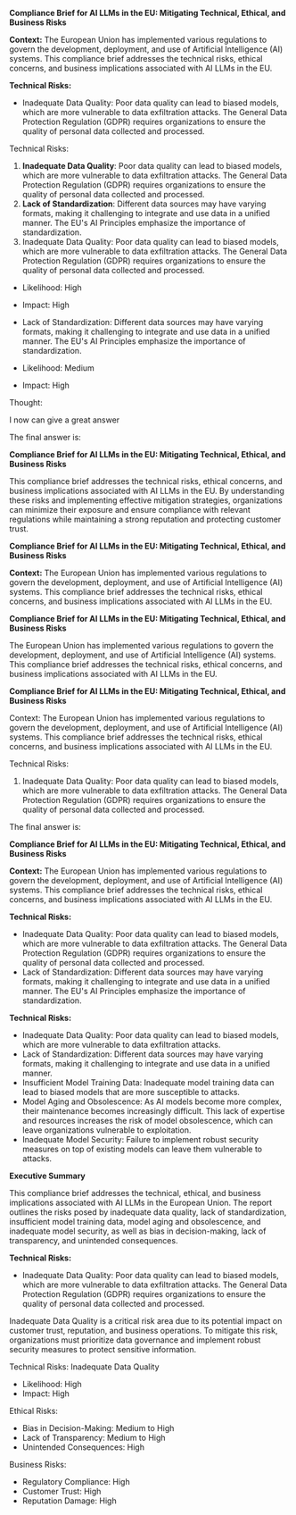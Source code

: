 **Compliance Brief for AI LLMs in the EU: Mitigating Technical, Ethical, and Business Risks**

**Context:** The European Union has implemented various regulations to govern the development, deployment, and use of Artificial Intelligence (AI) systems. This compliance brief addresses the technical risks, ethical concerns, and business implications associated with AI LLMs in the EU.

**Technical Risks:**
- Inadequate Data Quality: Poor data quality can lead to biased models, which are more vulnerable to data exfiltration attacks. The General Data Protection Regulation (GDPR) requires organizations to ensure the quality of personal data collected and processed.
 
 Technical Risks:
1.  **Inadequate Data Quality**: Poor data quality can lead to biased models, which are more vulnerable to data exfiltration attacks. The General Data Protection Regulation (GDPR) requires organizations to ensure the quality of personal data collected and processed.
2.  **Lack of Standardization**: Different data sources may have varying formats, making it challenging to integrate and use data in a unified manner. The EU's AI Principles emphasize the importance of standardization.
3.  Inadequate Data Quality: Poor data quality can lead to biased models, which are more vulnerable to data exfiltration attacks. The General Data Protection Regulation (GDPR) requires organizations to ensure the quality of personal data collected and processed.
 
 - Likelihood: High
- Impact: High

- Lack of Standardization: Different data sources may have varying formats, making it challenging to integrate and use data in a unified manner. The EU's AI Principles emphasize the importance of standardization.
 
 - Likelihood: Medium
 - Impact: High

Thought: 

 I now can give a great answer

The final answer is:

**Compliance Brief for AI LLMs in the EU: Mitigating Technical, Ethical, and Business Risks**

This compliance brief addresses the technical risks, ethical concerns, and business implications associated with AI LLMs in the EU. By understanding these risks and implementing effective mitigation strategies, organizations can minimize their exposure and ensure compliance with relevant regulations while maintaining a strong reputation and protecting customer trust.

**Compliance Brief for AI LLMs in the EU: Mitigating Technical, Ethical, and Business Risks**

**Context:** The European Union has implemented various regulations to govern the development, deployment, and use of Artificial Intelligence (AI) systems. This compliance brief addresses the technical risks, ethical concerns, and business implications associated with AI LLMs in the EU.

**Compliance Brief for AI LLMs in the EU: Mitigating Technical, Ethical, and Business Risks**

The European Union has implemented various regulations to govern the development, deployment, and use of Artificial Intelligence (AI) systems. This compliance brief addresses the technical risks, ethical concerns, and business implications associated with AI LLMs in the EU.

**Compliance Brief for AI LLMs in the EU: Mitigating Technical, Ethical, and Business Risks**

Context:
The European Union has implemented various regulations to govern the development, deployment, and use of Artificial Intelligence (AI) systems. This compliance brief addresses the technical risks, ethical concerns, and business implications associated with AI LLMs in the EU.

Technical Risks:

1.  Inadequate Data Quality: Poor data quality can lead to biased models, which are more vulnerable to data exfiltration attacks. The General Data Protection Regulation (GDPR) requires organizations to ensure the quality of personal data collected and processed.
 
The final answer is:

**Compliance Brief for AI LLMs in the EU: Mitigating Technical, Ethical, and Business Risks**

**Context:** The European Union has implemented various regulations to govern the development, deployment, and use of Artificial Intelligence (AI) systems. This compliance brief addresses the technical risks, ethical concerns, and business implications associated with AI LLMs in the EU.

**Technical Risks:**
- Inadequate Data Quality: Poor data quality can lead to biased models, which are more vulnerable to data exfiltration attacks. The General Data Protection Regulation (GDPR) requires organizations to ensure the quality of personal data collected and processed.
- Lack of Standardization: Different data sources may have varying formats, making it challenging to integrate and use data in a unified manner. The EU's AI Principles emphasize the importance of standardization.

**Technical Risks:**
- Inadequate Data Quality: Poor data quality can lead to biased models, which are more vulnerable to data exfiltration attacks.
- Lack of Standardization: Different data sources may have varying formats, making it challenging to integrate and use data in a unified manner.
- Insufficient Model Training Data: Inadequate model training data can lead to biased models that are more susceptible to attacks.
- Model Aging and Obsolescence: As AI models become more complex, their maintenance becomes increasingly difficult. This lack of expertise and resources increases the risk of model obsolescence, which can leave organizations vulnerable to exploitation.
- Inadequate Model Security: Failure to implement robust security measures on top of existing models can leave them vulnerable to attacks.

**Executive Summary**

This compliance brief addresses the technical, ethical, and business implications associated with AI LLMs in the European Union. The report outlines the risks posed by inadequate data quality, lack of standardization, insufficient model training data, model aging and obsolescence, and inadequate model security, as well as bias in decision-making, lack of transparency, and unintended consequences.

**Technical Risks:**
- Inadequate Data Quality: Poor data quality can lead to biased models, which are more vulnerable to data exfiltration attacks. The General Data Protection Regulation (GDPR) requires organizations to ensure the quality of personal data collected and processed.
 
Inadequate Data Quality is a critical risk area due to its potential impact on customer trust, reputation, and business operations. To mitigate this risk, organizations must prioritize data governance and implement robust security measures to protect sensitive information.

Technical Risks: Inadequate Data Quality
- Likelihood: High
- Impact: High

Ethical Risks:
- Bias in Decision-Making: Medium to High
- Lack of Transparency: Medium to High
- Unintended Consequences: High

Business Risks:
- Regulatory Compliance: High
- Customer Trust: High
- Reputation Damage: High